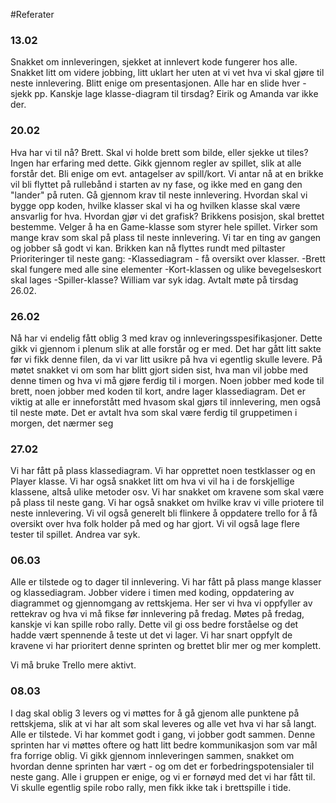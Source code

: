 #Referater

### 13.02
Snakket om innleveringen, sjekket at innlevert kode fungerer hos alle.
Snakket litt om videre jobbing, litt uklart her uten at vi vet hva vi skal gjøre til neste innlevering.
Blitt enige om presentasjonen. Alle har en slide hver - sjekk pp. Kanskje lage klasse-diagram til tirsdag?
Eirik og Amanda var ikke der.

### 20.02
Hva har vi til nå? Brett. Skal vi holde brett som bilde, eller sjekke ut tiles? Ingen har erfaring med dette.
Gikk gjennom regler av spillet, slik at alle forstår det. Bli enige om evt. antagelser av spill/kort. Vi antar 
nå at en brikke vil bli flyttet på rullebånd i starten av ny fase, og ikke med en gang den "lander" på ruten.
Gå gjennom krav til neste innlevering. Hvordan skal vi bygge opp koden, hvilke klasser skal vi ha og hvilken klasse 
skal være ansvarlig for hva. Hvordan gjør vi det grafisk? Brikkens posisjon, skal brettet bestemme. Velger å ha en 
Game-klasse som styrer hele spillet.
Virker som mange krav som skal på plass til neste innlevering. Vi tar en ting av gangen og jobber så godt vi kan.
Brikken kan nå flyttes rundt med piltaster
Prioriteringer til neste gang: 
-Klassediagram - få oversikt over klasser.
-Brett skal fungere med alle sine elementer
-Kort-klassen og ulike bevegelseskort skal lages
-Spiller-klasse?
William var syk idag.
Avtalt møte på tirsdag 26.02.

### 26.02
Nå har vi endelig fått oblig 3 med krav og innleveringsspesifikasjoner. Dette gikk vi gjennom i plenum slik at alle 
forstår og er med. Det har gått litt sakte før vi fikk denne filen, da vi var litt usikre på hva vi egentlig skulle 
levere. På møtet snakket vi om som har blitt gjort siden sist, hva man vil jobbe med denne timen og hva vi må gjøre 
ferdig til i morgen. Noen jobber med kode til brett, noen jobber med koden til kort, andre lager klassediagram. Det er 
viktig at alle er inneforstått med hvasom skal gjørs til innlevering, men også til neste møte. Det er avtalt hva som 
skal være ferdig til gruppetimen i morgen, det nærmer seg 

### 27.02
Vi har fått på plass klassediagram. Vi har opprettet noen testklasser og en Player klasse. Vi har også snakket litt om 
hva vi vil ha i de forskjellige klassene, altså ulike metoder osv. Vi har snakket om kravene som skal være på plass til 
neste gang. Vi har også snakket om hvilke krav vi ville priotere til neste innlevering. Vi vil også generelt bli 
flinkere å oppdatere trello for å få oversikt over hva folk holder på med og har gjort. Vi vil også lage flere tester 
til spillet. Andrea var syk.

### 06.03
Alle er tilstede og to dager til innlevering. Vi har fått på plass mange klasser og klassediagram. Jobber videre i timen med koding, oppdatering av diagrammet og gjennomgang av rettskjema. Her ser vi hva vi oppfyller av rettekrav og hva vi må fikse før innlevering på fredag. Møtes på fredag, kanskje vi kan spille robo rally. Dette vil gi oss bedre forståelse og det hadde vært spennende å teste ut det vi lager.  Vi har snart oppfylt de kravene vi har prioritert denne sprinten og brettet blir mer og mer komplett. 

Vi må bruke Trello mere aktivt. 

### 08.03
I dag skal oblig 3 levers og vi møttes for å gå gjenom alle punktene på rettskjema, slik at vi har alt som skal leveres og alle vet hva vi har så langt. Alle er tilstede. Vi har kommet godt i gang, vi jobber godt sammen. Denne sprinten har vi møttes oftere og hatt litt bedre kommunikasjon som var mål fra forrige oblig. Vi gikk gjennom innleveringen sammen, snakket om hvordan denne sprinten har vært - og om det er forbedringspotensialer til neste gang. Alle i gruppen er enige, og vi er fornøyd med det vi har fått til. Vi skulle egentlig spile robo rally, men fikk ikke tak i brettspille i tide. 



